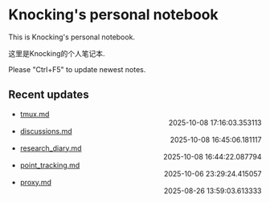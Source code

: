 
# Knocking's personal notebook

This is Knocking's personal notebook.

这里是Knocking的个人笔记本.

Please "Ctrl+F5" to update newest notes.

## Recent updates
- [tmux.md](linux_and_ubuntu/tmux/) <div style="text-align: right">2025-10-08 17:16:03.353113</div>
- [discussions.md](papers/discussions/) <div style="text-align: right">2025-10-08 16:45:06.181117</div>
- [research_diary.md](papers/research_diary/) <div style="text-align: right">2025-10-08 16:44:22.087794</div>
- [point_tracking.md](papers/point_tracking/) <div style="text-align: right">2025-10-06 23:29:24.415057</div>
- [proxy.md](docker/proxy/) <div style="text-align: right">2025-08-26 13:59:03.613333</div>
